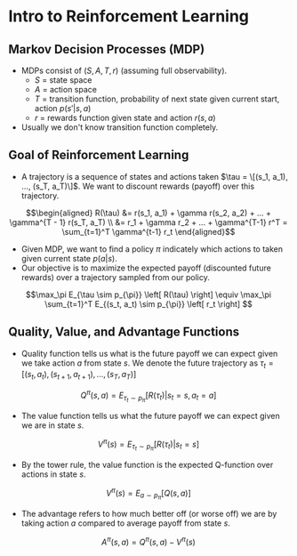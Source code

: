 # Intro to Reinforcement Learning
## Markov Decision Processes (MDP)
* MDPs consist of $(S, A, T, r)$ (assuming full observability).
  * $S$ = state space
  * $A$ = action space
  * $T$ = transition function, probability of next state given current start, action $p(s' | s, a)$
  * $r$ = rewards function given state and action $r(s, a)$
* Usually we don't know transition function completely.

## Goal of Reinforcement Learning
* A trajectory is a sequence of states and actions taken $\tau = \[(s_1, a_1), ..., (s_T, a_T)\]$. We want to discount rewards (payoff) over this trajectory.
```math
\begin{aligned}
R(\tau) &= r(s_1, a_1) + \gamma r(s_2, a_2) + ... + \gamma^{T - 1} r(s_T, a_T)  \\
  &= r_1 + \gamma r_2 + ... + \gamma^{T-1} r^T = \sum_{t=1}^T \gamma^{t-1} r_t
\end{aligned}
```
* Given MDP, we want to find a policy $\pi$ indicately which actions to taken given current state $p(a | s)$.
* Our objective is to maximize the expected payoff (discounted future rewards) over a trajectory sampled from our policy.
```math
\max_\pi E_{\tau \sim p_{\pi}} \left[ R(\tau) \right] \equiv \max_\pi \sum_{t=1}^T E_{(s_t, a_t) \sim p_{\pi}} \left[ r_t \right] 
```

## Quality, Value, and Advantage Functions
* Quality function tells us what is the future payoff we can expect given we take action $a$ from state $s$. We denote the future trajectory as $\tau_t = [(s_t, a_t), (s_{t+1}, a_{t+1}), ..., (s_T, a_T)]$
```math
Q^{\pi}(s, a) = E_{\tau_t \sim p_\pi } \left[ R(\tau_t) | s_t=s, a_t=a \right]
```
* The value function tells us what the future payoff we can expect given we are in state $s$.
```math
V^{\pi}(s) = E_{\tau_t \sim p_\pi } \left[ R(\tau_t) | s_t=s \right]
```
* By the tower rule, the value function is the expected Q-function over actions in state $s$.
```math
V^{\pi}(s) = E_{a \sim p_{\pi} } \left[ Q(s, a) \right]
```
* The advantage refers to how much better off (or worse off) we are by taking action $a$ compared to average payoff from state $s$.
```math
A^{\pi}(s, a) = Q^{\pi}(s, a) - V^{\pi}(s)
```
